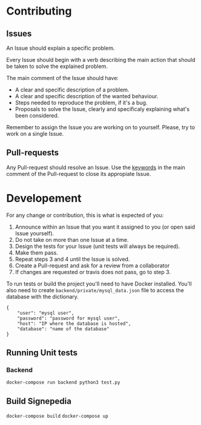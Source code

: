 # Contributing

## Issues
An Issue should explain a specific problem.

Every Issue should begin with a verb describing the main action that should be taken to solve the explained problem.

The main comment of the Issue should have:
- A clear and specific description of a problem.
- A clear and specific description of the wanted behaviour.
- Steps needed to reproduce the problem, if it's a bug.
- Proposals to solve the Issue, clearly and specificaly explaining what's been considered.

Remember to assign the Issue you are working on to yourself. Please, try to work on a single Issue.

## Pull-requests
Any Pull-request should resolve an Issue. Use the [keywords](https://help.github.com/articles/closing-issues-using-keywords/) in the main comment of the Pull-request to close its appropiate Issue.

# Developement
For any change or contribution, this is what is expected of you:

1. Announce within an Issue that you want it assigned to you (or open said Issue yourself).
2. Do not take on more than one Issue at a time.
3. Design the tests for your Issue (unit tests will always be required).
4. Make them pass.
5. Repeat steps 3 and 4 until the Issue is solved.
5. Create a Pull-request and ask for a review from a collaborator
6. If changes are requested or travis does not pass, go to step 3.

To run tests or build the project you'll need to have Docker installed.
You'll also need to create `backend/private/mysql_data.json` file to access the database with the dictionary.
```
{
	"user": "mysql user",
	"password": "password for mysql user",
	"host": "IP where the database is hosted",
	"database": "name of the database"
}
```

## Running Unit tests

### Backend
`docker-compose run backend python3 test.py`

## Build Signepedia
`docker-compose build`
`docker-compose up`
